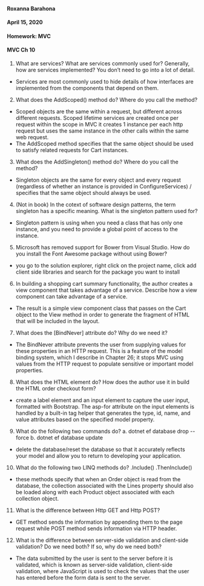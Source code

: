 #### Roxanna Barahona
#### April 15, 2020
#### Homework: MVC
#### MVC Ch 10


1. What are services? What are services commonly used for? Generally, how are services implemented?
You don’t need to go into a lot of detail.
- Services are most commonly used to hide details of how interfaces are implemented from the components that depend on them.

2. What does the AddScoped<T>() method do? Where do you call the method?
- Scoped objects are the same within a request, but different across different requests. Scoped lifetime services are created once per request within the scope in MVC it creates 1 instance per each http request but uses the same instance in the other calls within the same web request.
- The AddScoped method specifies that the same object should be used to satisfy related requests for Cart instances.

3. What does the AddSingleton<T>() method do? Where do you call the method?
- Singleton objects are the same for every object and every request (regardless of whether an instance is provided in ConfigureServices) / specifies that the same object should always be used.

4. (Not in book) In the cotext of software design patterns, the term singleton has a specific meaning.
What is the singleton pattern used for?
- Singleton pattern is using when you need a class that has only one instance, and you need to provide a global point of access to the instance.

5. Microsoft has removed support for Bower from Visual Studio. How do you install the Font Awesome
package without using Bower?
- you go to the solution explorer, right click on the project name, click add client side libraries and search for the package you want to install

6. In building a shopping cart summary functionality, the author creates a view component that takes
advantage of a service. Describe how a view component can take advantage of a service.
- The result is a simple view component class that passes on the Cart object to the View method in order to generate the fragment of HTML that will be included in the layout.

7. What does the [BindNever] attribute do? Why do we need it?
- The BindNever attribute prevents the user from supplying values for these properties in an HTTP request. This is a feature of the model binding system, which I describe in Chapter 26; it stops MVC using values from the HTTP request to populate sensitive or important model properties.

8. What does the HTML <label> element do? How does the author use it in build the HTML order
checkout form?
- create a label element and an input element to capture the user input, formatted with Bootstrap. The asp-for attribute on the input elements is handled by a built-in tag helper that generates the type, id, name, and value attributes based on the specified model property.

9. What do the following two commands do?
a. dotnet ef database drop --force
b. dotnet ef database update

- delete the database/reset the database so that it accurately reflects your model and allow you to return to developing your application.

10. What do the following two LINQ methods do?
.Include()
.ThenInclude()
- these methods specify that when an Order object is read from the database, the collection associated with the Lines property should also be loaded along with each Product object associated with each collection object.

11. What is the difference between Http GET and Http POST?
- GET method sends the information by appending them to the page request while POST method sends information via HTTP header.

12. What is the difference between server-side validation and client-side validation? Do we need both? If
so, why do we need both?
- The data submitted by the user is sent to the server before it is validated, which is known as server-side validation, client-side validation, where JavaScript is used to check the values that the user has entered before the form data is sent to the server.

